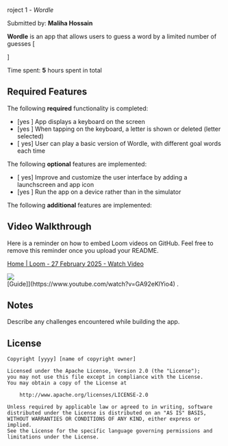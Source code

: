 roject 1 - *Wordle*

Submitted by: **Maliha Hossain**

**Wordle** is an app that allows users to guess a word by a limited number of guesses [

] 

Time spent: **5** hours spent in total

## Required Features

The following **required** functionality is completed:

- [yes ] App displays a keyboard on the screen
- [yes ] When tapping on the keyboard, a letter is shown or deleted (letter selected)
- [ yes] User can play a basic version of Wordle, with different goal words each time

The following **optional** features are implemented:

- [ yes] Improve and customize the user interface by adding a launchscreen and app icon
- [yes ] Run the app on a device rather than in the simulator

The following **additional** features are implemented:


## Video Walkthrough

Here is a reminder on how to embed Loom videos on GitHub. Feel free to remove this reminder once you upload your README. 
<div>
    <a href="https://www.loom.com/share/8aa3929ce7a944f192335bd74c73e26c">
      <p>Home | Loom - 27 February 2025 - Watch Video</p>
    </a>
    <a href="https://www.loom.com/share/8aa3929ce7a944f192335bd74c73e26c">
      <img style="max-width:300px;" src="https://cdn.loom.com/sessions/thumbnails/8aa3929ce7a944f192335bd74c73e26c-4b2d035b693698bd-full-play.gif">
    </a>
  </div>[Guide]](https://www.youtube.com/watch?v=GA92eKlYio4) .


## Notes

Describe any challenges encountered while building the app.

## License

    Copyright [yyyy] [name of copyright owner]

    Licensed under the Apache License, Version 2.0 (the "License");
    you may not use this file except in compliance with the License.
    You may obtain a copy of the License at

        http://www.apache.org/licenses/LICENSE-2.0

    Unless required by applicable law or agreed to in writing, software
    distributed under the License is distributed on an "AS IS" BASIS,
    WITHOUT WARRANTIES OR CONDITIONS OF ANY KIND, either express or implied.
    See the License for the specific language governing permissions and
    limitations under the License.
